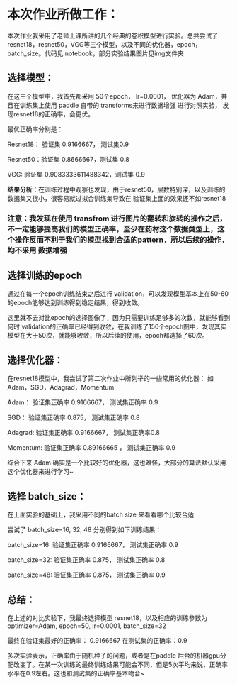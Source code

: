# 本次作业所做工作：



本次作业我采用了老师上课所讲的几个经典的卷积模型进行实验。总共尝试了 resnet18，resnet50，VGG等三个模型，以及不同的优化器，epoch，batch_size。代码见 notebook，部分实验结果图片见img文件夹

## 选择模型：

在这三个模型中，我首先都采用 50个epoch， lr=0.0001， 优化器为 Adam，并且在训练集上使用 paddle 自带的 transforms来进行数据增强 进行对照实验， 发现resnet18的正确率，会更优。

最优正确率分别是：

Resnet18： 验证集 0.9166667， 测试集0.9

Resnet50：验证集 0.8666667，测试集 0.8

VGG: 验证集  0.9083333611488342，测试集 0.9

**结果分析**：在训练过程中观察也发现，由于resnet50，层数特别深，以及训练的数据集又很小，很容易就过拟合训练集导致在 验证集上面的效果还不如resnet18

### 注意：我发现在使用 transfrom 进行图片的翻转和旋转的操作之后，不一定能够提高我们的模型正确率，至少在药材这个数据类型上，这个操作反而不利于我们的模型找到合适的pattern，所以后续的操作，均不采用 数据增强

## 选择训练的epoch

通过在每一个epoch训练结束之后进行 validation，可以发现模型基本上在50-60的epoch能够达到训练得到稳定结果，得到收敛。

这里就不去对比epoch的选择图像了，因为只需要训练足够多的次数，就能够看到何时 validation的正确率已经得到收敛，在我训练了150个epoch图中，发现其实模型在大于50次，就能够收敛，所以后续的使用，epoch都选择了60次。

## 选择优化器：

在resnet18模型中，我尝试了第二次作业中所列举的一些常用的优化器： 如 Adam，SGD，Adagrad，Momentum

Adam： 验证集正确率 0.9166667， 测试集正确率 0.9

SGD： 验证集正确率 0.875， 测试集正确率 0.8

Adagrad:  验证集正确率 0.9166667， 测试集正确率0.8

Momentum:  验证集正确率 0.89166665 ， 测试集正确率  0.9

综合下来 Adam 确实是一个比较好的优化器，这也难怪，大部分的算法默认采用这个优化器来进行学习~

## 选择 batch_size：

在上面实验的基础上，我采用不同的batch size 来看看哪个比较合适

尝试了 batch_size=16, 32, 48 分别得到如下训练结果：

batch_size=16: 验证集正确率 0.9166667， 测试集正确率 0.9

batch_size=32: 验证集正确率 0.875， 测试集正确率 0.8

batch_size=48: 验证集正确率 0.875， 测试集正确率 0.9

## 总结：

在上述的对比实验下，我最终选择模型 resnet18，以及相应的训练参数为 optimizer=Adam,  epoch=50,  lr=0.0001, batch_size=32

最终在验证集最好的正确率： 0.9166667  在测试集的正确率：0.9

多次实验表示，正确率由于随机种子的问题，或者是在paddle 后台的机器gpu分配改变了。在某一次训练的最终训练结果可能会不同，但是5次平均来说，正确率水平在0.9左右。这也和测试集的正确率基本吻合~